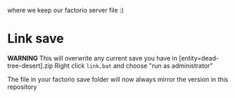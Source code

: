 where we keep our factorio server file :)

# Link save
**WARNING** This will overwrite any current save you have in \[entity=dead-tree-desert\].zip
Right click `link.bat` and choose "run as administrator"

The file in your factorio save folder will now always mirror the version in this repository
